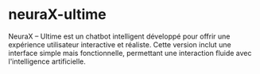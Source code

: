 # neuraX-ultime
NeuraX – Ultime est un chatbot intelligent développé pour offrir une expérience utilisateur interactive et réaliste. Cette version inclut une interface simple mais fonctionnelle, permettant une interaction fluide avec l'intelligence artificielle.
